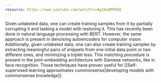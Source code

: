 ```yaml
---
resource: https://www.youtube.com/watch?v=Ag1bw8MfHGQ
---
```


Given unlabeled data, one can create training samples from it by partially corrupting it and tasking a model with restoring it. This has recently been done in natural language processing with BERT. However, the same approach is present in denoising autoencoders for computer vision. Additionally, given unlabeled data, one can also create training samples by extracting meaningful pairs of snippets from one initial data point or two different ones, and minimizing a triplet loss. This matching procedure is present in the joint-embedding architecture with Siamese networks, like in face recognition. Those techniques have proven useful for [[Self-supervised learning approximates commonsense|developing models with commonsense knowledge]].